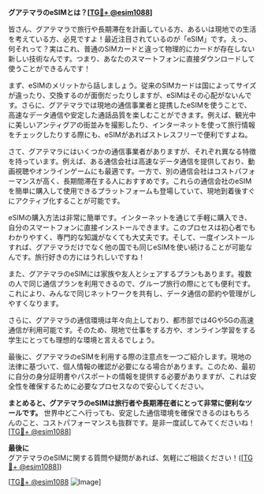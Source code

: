 **グアテマラのeSIMとは？[[TG💪+ @esim1088](https://t.me/s/esim1088)]**

皆さん、グアテマラで旅行や長期滞在を計画している方、あるいは現地での生活を考えている方、必見ですよ！最近注目されているのが「eSIM」です。えっ、何それって？実はこれ、普通のSIMカードと違って物理的にカードが存在しない新しい技術なんです。つまり、あなたのスマートフォンに直接ダウンロードして使うことができるんです！

まず、eSIMのメリットから話しましょう。従来のSIMカードは国によってサイズが違ったり、交換するのが面倒だったりしますが、eSIMはその心配がないんです。さらに、グアテマラでは現地の通信事業者と提携したeSIMを使うことで、高速なデータ通信や安定した通話品質を楽しむことができます。例えば、観光中に美しいアンティグアの街並みを撮影したり、インターネットを使って旅行情報をチェックしたりする際にも、eSIMがあればストレスフリーで便利ですよね。

さて、グアテマラにはいくつかの通信事業者がありますが、それぞれ異なる特徴を持っています。例えば、ある通信会社は高速なデータ通信を提供しており、動画視聴やオンラインゲームにも最適です。一方で、別の通信会社はコストパフォーマンスが高く、長期間滞在する人におすすめです。これらの通信会社のeSIMを簡単に購入して使用できるプラットフォームも登場していて、現地到着後すぐにアクティブ化することが可能です。

eSIMの購入方法は非常に簡単です。インターネットを通じて手軽に購入でき、自分のスマートフォンに直接インストールできます。このプロセスは初心者でもわかりやすく、専門的な知識がなくても大丈夫です。そして、一度インストールすれば、グアテマラだけでなく他の国でも同じeSIMを使い続けることが可能なんです。旅行好きの方にはうれしいですね！

また、グアテマラのeSIMには家族や友人とシェアするプランもあります。複数の人で同じ通信プランを利用できるので、グループ旅行の際にとても便利です。これにより、みんなで同じネットワークを共有し、データ通信の節約や管理がしやすくなります。

さらに、グアテマラの通信環境は年々向上しており、都市部では4Gや5Gの高速通信が利用可能です。そのため、現地で仕事をする方や、オンライン学習をする学生にとっても理想的な環境と言えるでしょう。

最後に、グアテマラのeSIMを利用する際の注意点を一つご紹介します。現地の法律に基づいて、個人情報の確認が必要になる場合があります。このため、最初に自分の身分証明書やパスポートの情報を提供する必要がありますが、これは安全性を確保するために必要なプロセスなので安心してください。

**まとめると、グアテマラのeSIMは旅行者や長期滞在者にとって非常に便利なツールです。** 世界中どこへ行っても、安定した通信環境を確保できるのはもちろんのこと、コストパフォーマンスも抜群です。是非一度試してみてくださいね！[[TG💪+ @esim1088](https://t.me/s/esim1088)]

**最後に**  
グアテマラのeSIMに関する質問や疑問があれば、気軽にご相談ください！([[TG💪+ @esim1088](https://t.me/s/esim1088)])  

[[TG💪+ @esim1088](https://t.me/s/esim1088) ![Image](https://i.postimg.cc/Y0z9fWf4/image.png)]